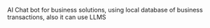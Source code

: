 AI Chat bot for business solutions, using local database of business transactions, also it can use LLMS
